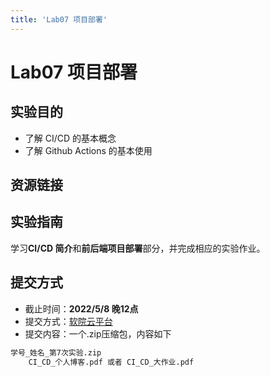 ```yaml
---
title: 'Lab07 项目部署'
---
```


# Lab07 项目部署

## 实验目的

- 了解 CI/CD 的基本概念
- 了解 Github Actions 的基本使用

## 资源链接

## 实验指南

学习**CI/CD 简介**和**前后端项目部署**部分，并完成相应的实验作业。

## 提交方式

- 截止时间：**2022/5/8 晚12点**
- 提交方式：<a href="https://scs.buaa.edu.cn/" target="_blank">软院云平台</a>
- 提交内容：一个.zip压缩包，内容如下

```txt
学号_姓名_第7次实验.zip
    CI_CD_个人博客.pdf 或者 CI_CD_大作业.pdf 
```